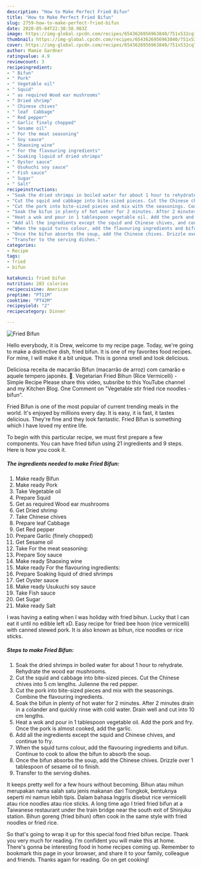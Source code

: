 ```yaml
---
description: "How to Make Perfect Fried Bifun"
title: "How to Make Perfect Fried Bifun"
slug: 2759-how-to-make-perfect-fried-bifun
date: 2020-05-04T22:38:58.983Z
image: https://img-global.cpcdn.com/recipes/6543626956963840/751x532cq70/fried-bifun-recipe-main-photo.jpg
thumbnail: https://img-global.cpcdn.com/recipes/6543626956963840/751x532cq70/fried-bifun-recipe-main-photo.jpg
cover: https://img-global.cpcdn.com/recipes/6543626956963840/751x532cq70/fried-bifun-recipe-main-photo.jpg
author: Mamie Gardner
ratingvalue: 4.9
reviewcount: 3
recipeingredient:
- " Bifun"
- " Pork"
- " Vegetable oil"
- " Squid"
- " as required Wood ear mushrooms"
- " Dried shrimp"
- " Chinese chives"
- " leaf  Cabbage"
- " Red pepper"
- " Garlic finely chopped"
- " Sesame oil"
- " For the meat seasoning"
- " Soy sauce"
- " Shaoxing wine"
- " For the flavouring ingredients"
- " Soaking liquid of dried shrimps"
- " Oyster sauce"
- " Usukuchi soy sauce"
- " Fish sauce"
- " Sugar"
- " Salt"
recipeinstructions:
- "Soak the dried shrimps in boiled water for about 1 hour to rehydrate. Rehydrate the wood ear mushrooms."
- "Cut the squid and cabbage into bite-sized pieces. Cut the Chinese chives into 5 cm lengths. Julienne the red pepper."
- "Cut the pork into bite-sized pieces and mix with the seasonings. Combine the flavouring ingredients."
- "Soak the bifun in plenty of hot water for 2 minutes. After 2 minutes drain in a colander and quickly rinse with cold water. Drain well and cut into 10 cm lengths."
- "Heat a wok and pour in 1 tablespoon vegetable oil. Add the pork and fry. Once the pork is almost cooked, add the garlic."
- "Add all the ingredients except the squid and Chinese chives, and continue to fry."
- "When the squid turns colour, add the flavouring ingredients and bifun. Continue to cook to allow the bifun to absorb the soup."
- "Once the bifun absorbs the soup, add the Chinese chives. Drizzle over 1 tablespoon of sesame oil to finish."
- "Transfer to the serving dishes."
categories:
- Recipe
tags:
- fried
- bifun

katakunci: fried bifun 
nutrition: 283 calories
recipecuisine: American
preptime: "PT11M"
cooktime: "PT42M"
recipeyield: "2"
recipecategory: Dinner

---
```



![Fried Bifun](https://img-global.cpcdn.com/recipes/6543626956963840/751x532cq70/fried-bifun-recipe-main-photo.jpg)

Hello everybody, it is Drew, welcome to my recipe page. Today, we're going to make a distinctive dish, fried bifun. It is one of my favorites food recipes. For mine, I will make it a bit unique. This is gonna smell and look delicious.

Deliciosa receita de macarrão Bifun (macarrão de arroz) com camarão e aquele tempero japonês. 🥗. Vegetarian Fried Bihun (Rice Vermicelli) - Simple Recipe Please share this video, subsribe to this YouTube channel and my Kitchen Blog. One Comment on &#34;Vegetable stir fried rice noodles - bifun&#34;.

Fried Bifun is one of the most popular of current trending meals in the world. It's enjoyed by millions every day. It is easy, it is fast, it tastes delicious. They're fine and they look fantastic. Fried Bifun is something which I have loved my entire life.


To begin with this particular recipe, we must first prepare a few components. You can have fried bifun using 21 ingredients and 9 steps. Here is how you cook it.

<!--inarticleads1-->

##### The ingredients needed to make Fried Bifun:

1. Make ready  Bifun
1. Make ready  Pork
1. Take  Vegetable oil
1. Prepare  Squid
1. Get  as required Wood ear mushrooms
1. Get  Dried shrimp
1. Take  Chinese chives
1. Prepare  leaf  Cabbage
1. Get  Red pepper
1. Prepare  Garlic (finely chopped)
1. Get  Sesame oil
1. Take  For the meat seasoning:
1. Prepare  Soy sauce
1. Make ready  Shaoxing wine
1. Make ready  For the flavouring ingredients:
1. Prepare  Soaking liquid of dried shrimps
1. Get  Oyster sauce
1. Make ready  Usukuchi soy sauce
1. Take  Fish sauce
1. Get  Sugar
1. Make ready  Salt


I was having a eating when I was holiday with fried bihun. Lucky that I can eat it until no edible left xD. Easy recipe for fried bee hoon (rice vermicelli) with canned stewed pork. It is also known as bihun, rice noodles or rice sticks. 

<!--inarticleads2-->

##### Steps to make Fried Bifun:

1. Soak the dried shrimps in boiled water for about 1 hour to rehydrate. Rehydrate the wood ear mushrooms.
1. Cut the squid and cabbage into bite-sized pieces. Cut the Chinese chives into 5 cm lengths. Julienne the red pepper.
1. Cut the pork into bite-sized pieces and mix with the seasonings. Combine the flavouring ingredients.
1. Soak the bifun in plenty of hot water for 2 minutes. After 2 minutes drain in a colander and quickly rinse with cold water. Drain well and cut into 10 cm lengths.
1. Heat a wok and pour in 1 tablespoon vegetable oil. Add the pork and fry. Once the pork is almost cooked, add the garlic.
1. Add all the ingredients except the squid and Chinese chives, and continue to fry.
1. When the squid turns colour, add the flavouring ingredients and bifun. Continue to cook to allow the bifun to absorb the soup.
1. Once the bifun absorbs the soup, add the Chinese chives. Drizzle over 1 tablespoon of sesame oil to finish.
1. Transfer to the serving dishes.


It keeps pretty well for a few hours without becoming. Bihun atau mihun merupakan nama salah satu jenis makanan dari Tiongkok, bentuknya seperti mi namun lebih tipis. Dalam bahasa Inggris disebut rice vermicelli atau rice noodles atau rice sticks. A long time ago I tried fried bifun at a Taiwanese restaurant under the train bridge near the south exit of Shinjuku station. Bihun goreng (fried bihun) often cook in the same style with fried noodles or fried rice. 

So that's going to wrap it up for this special food fried bifun recipe. Thank you very much for reading. I'm confident you will make this at home. There's gonna be interesting food in home recipes coming up. Remember to bookmark this page in your browser, and share it to your family, colleague and friends. Thanks again for reading. Go on get cooking!
